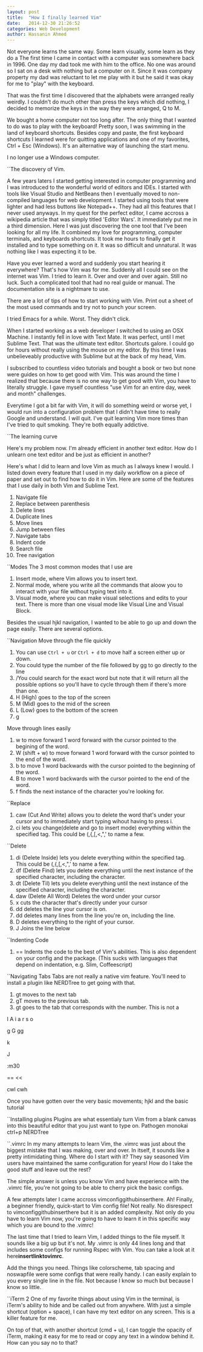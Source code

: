 ```yaml
---
layout: post
title:  "How I finally learned Vim"
date:   2014-12-30 21:26:52
categories: Web Development
author: Hassanin Ahmed
---
```


Not everyone learns the same way. Some learn visually, some learn as they do a
The first time I came in contact with a computer was somewhere back in 1996. One day my dad took me with him to the office. No one was around so I sat on a desk with nothing but a computer on it. Since it was company property my dad was reluctant to let me play with it but he said it was okay for me to "play" with the keyboard.

That was the first time I discovered that the alphabets were arranged really weirdly. I couldn't do much other than press the keys which did nothing, I decided to memorize the keys in the way they were arranged, Q to M.

We bought a home computer not too long after. The only thing that I wanted to do was to play with the keyboard! Pretty soon, I was swimming in the land of keyboard shortcuts. Besides copy and paste, the first keyboard shortcuts I learned were for quitting applications and one of my favorites, Ctrl + Esc (Windows). It's an alternative way of launching the start menu.

I no longer use a Windows computer.

``The discovery of Vim.

A few years laters I started getting interested in computer programming and I was introduced to the wonderful world of editors and IDEs. I started with tools like Visual Studio and NetBeans then I eventually moved to non-compiled languages for web development. I started using tools that were lighter and had less buttons like Notepad++. They had all this features that I never used anyways. In my quest for the perfect editor, I came accross a wikipedia article that was simply titled 'Editor Wars'. It immediately put me in a third dimension. Here I was just discovering the one tool that I've been looking for all my life. It combined my love for programming, computer terminals, and keyboards shortcuts. It took me hours to finally get it installed and to type something on it. It was so difficult and unnatural. It was nothing like I was expecting it to be.

Have you ever learned a word and suddenly you start hearing it everywhere? That's how Vim was for me. Suddenly all I could see on the internet was Vim. I tried to learn it. Over and over and over again. Still no luck. Such a complicated tool that had no real guide or manual. The documentation site is a nightmare to use.

There are a lot of tips of how to start working with Vim. Print out a sheet of the most used commands and try not to punch your screen.

I tried Emacs for a while. Worst. They didn't click.

When I started working as a web developer I switched to using an OSX Machine. I instantly fell in love with Text Mate. It was perfect, until I met Sublime Text. That was the ultimate text editor. Shortcuts galore. I could go for hours without really using the mouse on my editor. By this time I was unbelieveably productive with Sublime but at the back of my head, Vim.

I subscribed to countless video tutorials and bought a book or two but none were guides on how to get good with Vim. This was around the time I realized that because there is no one way to get good with Vim, you have to literally struggle. I gave myself countless "use Vim for an entire day, week and month" challenges.

Everytime I got a bit far with Vim, it will do something weird or worse yet, I would run into a configuration problem that I didn't have time to really Google and understand. I will quit. I've quit learning Vim more times than I've tried to quit smoking. They're both equally addictive.

``The learning curve

Here's my problem now. I'm already efficient in another text editor. How do I unlearn one text editor and be just as efficient in another?

Here's what I did to learn and love Vim as much as I always knew I would. I listed down every feature that I used in my daily workflow on a piece of paper and set out to find how to do it in Vim. Here are some of the features that I use daily in both Vim and Sublime Text.


1. Navigate file
2. Replace between parenthesis
3. Delete lines
4. Duplicate lines
5. Move lines
6. Jump between files
7. Navigate tabs
8. Indent code
9. Search file
10. Tree navigation

``Modes
The 3 most common modes that I use are
1. Insert mode, where Vim allows you to insert text.
2. Normal mode, where you write all the commands that aloow you to interact with your file without typing text into it.
3. Visual mode, where you can make visual selections and edits to your text. There is more than one visual mode like Visual Line and Visual Block.

Besides the usual hjkl navigation, I wanted to be able to go up and down the page easily. There are several options.

``Navigation
Move through the file quickly
1. You can use `Ctrl + u` or `Ctrl + d` to move half a screen either up or down.
2. You could type the number of the file followed by gg to go directly to the line
3. /<keyword >You could search for the exact word but note that it will return all the possible options so you'll have to cycle through them if there's more than one.
4. H (High) goes to the top of the screen
5. M (Mid) goes to the mid of the screen
6. L (Low) goes to the bottom of the screen
7. g

Move through lines easily
1. w to move forward 1 word forward with the cursor pointed to the begining of the word.
2. W (shift + w) to move forward 1 word forward with the cursor pointed to the end of the word.
3. b to move 1 word backwards with the cursor pointed to the beginning of the word.
4. B to move 1 word backwards with the cursor pointed to the end of the word.
5. f<character> finds the next instance of the character you're looking for.

``Replace
1. caw (Cut And Write) allows you to delete the word that's under your cursor and to immediately start typing wihout having to press i.
2. ci<tag> lets you change(delete and go to insert mode) everything within the specified tag. This could be (,{,[,<,",' to name a few.

``Delete
1. di<tag> (Delete Inside) lets you delete everything within the specified tag. This could be (,{,[,<,",' to name a few.
2. df<character> (Delete Find) lets you delete everything until the next instance of the specified character, including the character.
3. dt<character> (Delete Til) lets you delete everything until the next instance of the specified character, including the character.
4. daw (Delete All Word) Deletes the word under your cursor
4. x cuts the character that's directly under your cursor
5. dd deletes the line your cursor is on.
6. <num>dd deletes <num> many lines from the line you're on, including the line.
7. D deletes everything to the right of your cursor.
8. J Joins the line below

``Indenting Code
1. == Indents the code to the best of Vim's abilities. This is also dependent on your config and the package. (This sucks with languages that depend on indentation, e.g. Slim, Coffeescript)

``Navigating Tabs
Tabs are not really a native vim feature. You'll need to install a plugin like NERDTree to get going with that.
1. gt moves to the next tab
2. gT moves to the previous tab.
3. <num>gt goes to the tab that corresponds with the number. This is not a 

I
A
i
a
r
s
o

g
G
gg

k

J

:m30

==
<<
>>

cwl
cwh


Once you have gotten over the very basic movements; hjkl and the basic tutorial

``Installing plugins
Plugins are what essentialy turn Vim from a blank canvas into this beautiful editor that you just want to type on.
Pathogen
monokai
ctrl+p
NERDTree

``.vimrc
In my many attempts to learn Vim, the .vimrc was just about the biggest mistake that I was making, over and over. In itself, it sounds like a pretty intimidating thing. Where do I start with it? They say seasoned Vim users have maintained the same configuration for years! How do I take the good stuff and leave out the rest?

The simple answer is unless you know Vim and have experience with the .vimrc file, you're not going to be able to cherry pick the basic configs.

A few attempts later I came accross vimconfiggithubinserthere. Ah! Finally, a beginner friendly, quick-start to Vim config file! Not really. No disrespect to vimconfiggithubinserthere but it is an added complexity. Not only do you have to learn Vim now, you're going to have to learn it in this specific way which you are bound to the .vimrc!

The last time that I tried to learn Vim, I added things to the file myself. It sounds like a big up but it's not. My .vimrc is only 44 lines long and that includes some configs for running Rspec with Vim. You can take a look at it here**insertlinktovimrc**.

Add the things you need. Things like colorscheme, tab spacing and noswapfile were some configs that were really handy. I can easily explain to you every single line in the file. Not because I know so much but because I know so little.

``iTerm 2
One of my favorite things about using Vim in the terminal, is iTerm's ability to hide and be called out from anywhere. With just a simple shortcut (option + space), I can have my text editor on any screen. This is a killer feature for me.

On top of that, with another shortcut (cmd + u), I can toggle the opacity of iTerm, making it easy for me to read or copy any text in a window behind it. How can you say no to that?
